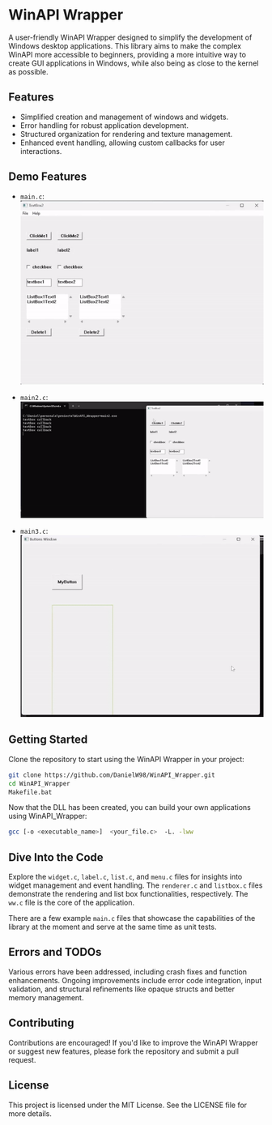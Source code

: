 # WinAPI Wrapper

A user-friendly WinAPI Wrapper designed to simplify the development of Windows desktop applications. This library aims to make the complex WinAPI more accessible to beginners, providing a more intuitive way to create GUI applications in Windows, while also being as close to the kernel as possible.

## Features

- Simplified creation and management of windows and widgets.
- Error handling for robust application development.
- Structured organization for rendering and texture management.
- Enhanced event handling, allowing custom callbacks for user interactions.


## Demo Features

- `main.c`:
![WinAPI Wrapper Output1](https://github.com/danielw98/WinAPI_Wrapper/blob/main/ww_main1.gif?raw=true)

- `main2.c`:
![WinAPI Wrapper Output1](https://github.com/danielw98/WinAPI_Wrapper/blob/main/ww_main2.gif?raw=true)

- `main3.c`:
![WinAPI Wrapper Output1](https://github.com/danielw98/WinAPI_Wrapper/blob/main/ww_main3.gif?raw=true)
## Getting Started

Clone the repository to start using the WinAPI Wrapper in your project:

```bash
git clone https://github.com/DanielW98/WinAPI_Wrapper.git
cd WinAPI_Wrapper
Makefile.bat
```

Now that the DLL has been created, you can build your own applications using WinAPI_Wrapper:

```bash
gcc [-o <executable_name>]  <your_file.c>  -L. -lww
```

## Dive Into the Code

Explore the `widget.c`, `label.c`, `list.c`, and `menu.c` files for insights into widget management and event handling. The `renderer.c` and `listbox.c` files demonstrate the rendering and list box functionalities, respectively. The `ww.c` file is the core of the application.

There are a few example `main.c` files that showcase the capabilities of the library at the moment and serve at the same time as unit tests.

## Errors and TODOs

Various errors have been addressed, including crash fixes and function enhancements.
Ongoing improvements include error code integration, input validation, and structural refinements like opaque structs and better memory management.

## Contributing

Contributions are encouraged! If you'd like to improve the WinAPI Wrapper or suggest new features, please fork the repository and submit a pull request.

## License

This project is licensed under the MIT License. See the LICENSE file for more details.
